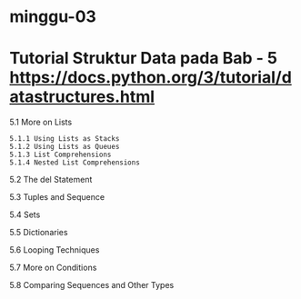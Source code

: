 # minggu-03

# Tutorial Struktur Data pada Bab - 5 https://docs.python.org/3/tutorial/datastructures.html

5.1 More on Lists

	5.1.1 Using Lists as Stacks
	5.1.2 Using Lists as Queues
	5.1.3 List Comprehensions
	5.1.4 Nested List Comprehensions
	
5.2 The del Statement

5.3 Tuples and Sequence

5.4 Sets

5.5 Dictionaries

5.6 Looping Techniques

5.7 More on Conditions

5.8 Comparing Sequences and Other Types